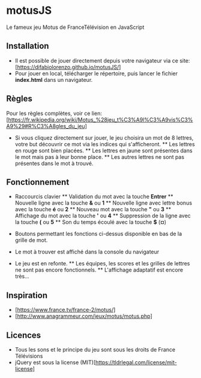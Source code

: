 # motusJS
Le fameux jeu Motus de FranceTélévision en JavaScript

## Installation

* Il est possible de jouer directement depuis votre navigateur via ce site: [https://difabiolorenzo.github.io/motusJS/]
* Pour jouer en local, télécharger le répertoire, puis lancer le fichier **index.html** dans un navigateur.

## Règles

Pour les règles complètes, voir ce lien: [https://fr.wikipedia.org/wiki/Motus_%28jeu_t%C3%A9l%C3%A9vis%C3%A9%29#R%C3%A8gles_du_jeu]

* Si vous cliquez directement sur jouer, le jeu choisira un mot de 8 lettres, votre but découvrir ce mot via les indices qui s'afficheront.
** Les lettres en rouge sont bien placées.
** Les lettres en jaune sont présentes dans le mot mais pas à leur bonne place.
** Les autres lettres ne sont pas présentes dans le mot à trouvé.

## Fonctionnement

* Raccourcis clavier
** Validation du mot avec la touche **Entrer**
** Nouvelle ligne avec la touche **&** ou **1**
** Nouvelle ligne avec lettre bonus avec la touche **é** ou **2**
** Nouveau mot avec la touche **"** ou **3**
** Affichage du mot avec la touche **'** ou **4**
** Suppression de la ligne avec la touche **(** ou **5**
** Son du temps écoulé avec la touche **$** (**¤**)

* Boutons permettant les fonctions ci-dessus disponible en bas de la grille de mot.

* Le mot à trouver est affiché dans la console du navigateur
* Le jeu est en refonte.
** Les équipes, les scores et les grilles de lettres ne sont pas encore fonctionnels.
** L'affichage adaptatif est encore très...

## Inspiration
* [https://www.france.tv/france-2/motus/]
* [http://www.anagrammeur.com/jeux/motus/motus.php]

## Licences
* Tous les sons et le principe du jeu sont sous les droits de France Télévisions
* jQuery est sous la license (MIT)[https://tldrlegal.com/license/mit-license]
